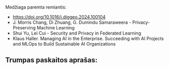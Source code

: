 #

Medžiaga paremta remiantis:

* https://doi.org/10.1016/j.diggeo.2024.100104
* J. Morris Chang, Di Zhuang, G. Dumindu Samaraweera - Privacy-Preserving Machine Learning
* Shui Yu, Lei Cui - Security and Privacy in Federated Learning
* Klaus Haller. Managing AI in the Enterprise. Succeeding with AI Projects and MLOps to Build Sustainable AI Organizations

## 


## Trumpas paskaitos aprašas:

